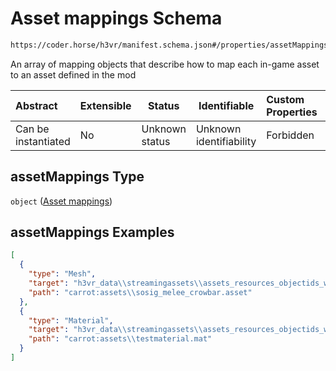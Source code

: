 # Asset mappings Schema

```txt
https://coder.horse/h3vr/manifest.schema.json#/properties/assetMappings
```

An array of mapping objects that describe how to map each in-game asset to an asset defined in the mod


| Abstract            | Extensible | Status         | Identifiable            | Custom Properties | Additional Properties | Access Restrictions | Defined In                                                               |
| :------------------ | ---------- | -------------- | ----------------------- | :---------------- | --------------------- | ------------------- | ------------------------------------------------------------------------ |
| Can be instantiated | No         | Unknown status | Unknown identifiability | Forbidden         | Allowed               | none                | [manifest.schema.json\*](../manifest.schema.json "open original schema") |

## assetMappings Type

`object` ([Asset mappings](manifest-properties-asset-mappings.md))

## assetMappings Examples

```json
[
  {
    "type": "Mesh",
    "target": "h3vr_data\\streamingassets\\assets_resources_objectids_weaponry_smg\\thompsonm1a1_magazine:magazine_30Round",
    "path": "carrot:assets\\sosig_melee_crowbar.asset"
  },
  {
    "type": "Material",
    "target": "h3vr_data\\streamingassets\\assets_resources_objectids_weaponry_smg\\thompsonm1a1:m1a1_BaseColor",
    "path": "carrot:assets\\testmaterial.mat"
  }
]
```
